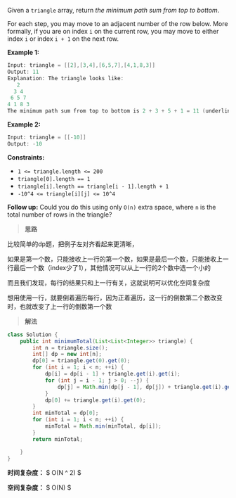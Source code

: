 Given a `triangle` array, return *the minimum path sum from top to bottom*.

For each step, you may move to an adjacent number of the row below. More formally, if you are on index `i` on the current row, you may move to either index `i` or index `i + 1` on the next row.

 

**Example 1:**

```java
Input: triangle = [[2],[3,4],[6,5,7],[4,1,8,3]]
Output: 11
Explanation: The triangle looks like:
   2
  3 4
 6 5 7
4 1 8 3
The minimum path sum from top to bottom is 2 + 3 + 5 + 1 = 11 (underlined above).
```

**Example 2:**

```java
Input: triangle = [[-10]]
Output: -10
```

 

**Constraints:**

- `1 <= triangle.length <= 200`
- `triangle[0].length == 1`
- `triangle[i].length == triangle[i - 1].length + 1`
- `-10^4 <= triangle[i][j] <= 10^4`

 

**Follow up:** Could you do this using only `O(n)` extra space, where `n` is the total number of rows in the triangle?



> **思路**

比较简单的dp题，把例子左对齐看起来更清晰，

如果是第一个数，只能接收上一行的第一个数，如果是最后一个数，只能接收上一行最后一个数（index少了1），其他情况可以从上一行的2个数中选一个小的

而且我们发现，每行的结果只和上一行有关，这就说明可以优化空间复杂度

想用使用一行，就要倒着遍历每行，因为正着遍历，这一行的倒数第二个数改变时，也就改变了上一行的倒数第一个数



> **解法**

```java
class Solution {
    public int minimumTotal(List<List<Integer>> triangle) {
        int n = triangle.size();
        int[] dp = new int[n];
        dp[0] = triangle.get(0).get(0);
        for (int i = 1; i < n; ++i) {
            dp[i] = dp[i - 1] + triangle.get(i).get(i);
            for (int j = i - 1; j > 0; --j) {
                dp[j] = Math.min(dp[j - 1], dp[j]) + triangle.get(i).get(j);
            }
            dp[0] += triangle.get(i).get(0);
        }
        int minTotal = dp[0];
        for (int i = 1; i < n; ++i) {
            minTotal = Math.min(minTotal, dp[i]);
        }
        return minTotal;

    }
}
```

**时间复杂度：** $ O(N ^ 2) $

**空间复杂度：** $ O(N) $